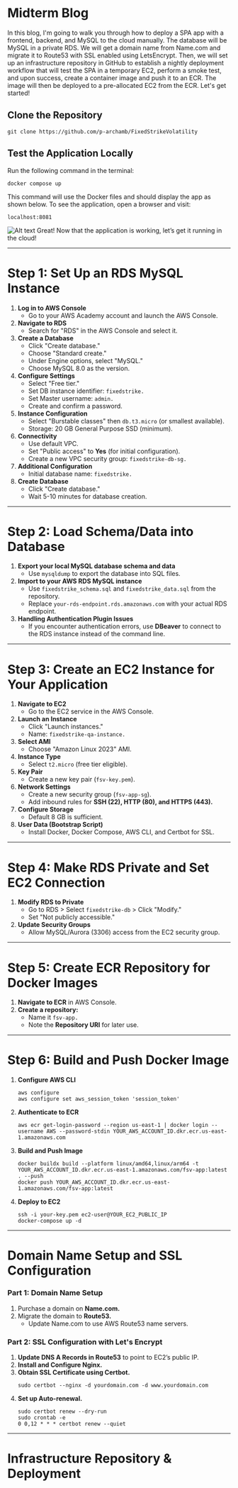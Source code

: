 # Midterm Blog

In this blog, I'm going to walk you through how to deploy a SPA app with a frontend, backend, and MySQL to the cloud manually. The database will be MySQL in a private RDS. We will get a domain name from Name.com and migrate it to Route53 with SSL enabled using LetsEncrypt. Then, we will set up an infrastructure repository in GitHub to establish a nightly deployment workflow that will test the SPA in a temporary EC2, perform a smoke test, and upon success, create a container image and push it to an ECR. The image will then be deployed to a pre-allocated EC2 from the ECR. Let's get started!

## Clone the Repository

```
git clone https://github.com/p-archamb/FixedStrikeVolatility
```

## Test the Application Locally

Run the following command in the terminal:

```
docker compose up
```

This command will use the Docker files and should display the app as shown below. To see the application, open a browser and visit:

```
localhost:8081
```
![Alt text](Picture2.png)
Great! Now that the application is working, let’s get it running in the cloud!

---

# Step 1: Set Up an RDS MySQL Instance

1. **Log in to AWS Console**
   - Go to your AWS Academy account and launch the AWS Console.
2. **Navigate to RDS**
   - Search for "RDS" in the AWS Console and select it.
3. **Create a Database**
   - Click "Create database."
   - Choose "Standard create."
   - Under Engine options, select "MySQL."
   - Choose MySQL 8.0 as the version.
4. **Configure Settings**
   - Select "Free tier."
   - Set DB instance identifier: `fixedstrike.`
   - Set Master username: `admin.`
   - Create and confirm a password.
5. **Instance Configuration**
   - Select "Burstable classes" then `db.t3.micro` (or smallest available).
   - Storage: 20 GB General Purpose SSD (minimum).
6. **Connectivity**
   - Use default VPC.
   - Set "Public access" to **Yes** (for initial configuration).
   - Create a new VPC security group: `fixedstrike-db-sg.`
7. **Additional Configuration**
   - Initial database name: `fixedstrike.`
8. **Create Database**
   - Click "Create database."
   - Wait 5-10 minutes for database creation.

---

# Step 2: Load Schema/Data into Database

1. **Export your local MySQL database schema and data**
   - Use `mysqldump` to export the database into SQL files.
2. **Import to your AWS RDS MySQL instance**
   - Use `fixedstrike_schema.sql` and `fixedstrike_data.sql` from the repository.
   - Replace `your-rds-endpoint.rds.amazonaws.com` with your actual RDS endpoint.
3. **Handling Authentication Plugin Issues**
   - If you encounter authentication errors, use **DBeaver** to connect to the RDS instance instead of the command line.

---

# Step 3: Create an EC2 Instance for Your Application

1. **Navigate to EC2**
   - Go to the EC2 service in the AWS Console.
2. **Launch an Instance**
   - Click "Launch instances."
   - Name: `fixedstrike-qa-instance.`
3. **Select AMI**
   - Choose "Amazon Linux 2023" AMI.
4. **Instance Type**
   - Select `t2.micro` (free tier eligible).
5. **Key Pair**
   - Create a new key pair (`fsv-key.pem`).
6. **Network Settings**
   - Create a new security group (`fsv-app-sg`).
   - Add inbound rules for **SSH (22), HTTP (80), and HTTPS (443).**
7. **Configure Storage**
   - Default 8 GB is sufficient.
8. **User Data (Bootstrap Script)**
   - Install Docker, Docker Compose, AWS CLI, and Certbot for SSL.

---

# Step 4: Make RDS Private and Set EC2 Connection

1. **Modify RDS to Private**
   - Go to RDS > Select `fixedstrike-db` > Click "Modify."
   - Set "Not publicly accessible."
2. **Update Security Groups**
   - Allow MySQL/Aurora (3306) access from the EC2 security group.

---

# Step 5: Create ECR Repository for Docker Images

1. **Navigate to ECR** in AWS Console.
2. **Create a repository:**
   - Name it `fsv-app.`
   - Note the **Repository URI** for later use.

---

# Step 6: Build and Push Docker Image

1. **Configure AWS CLI**
   ```
   aws configure
   aws configure set aws_session_token 'session_token'
   ```
2. **Authenticate to ECR**
   ```
   aws ecr get-login-password --region us-east-1 | docker login --username AWS --password-stdin YOUR_AWS_ACCOUNT_ID.dkr.ecr.us-east-1.amazonaws.com
   ```
3. **Build and Push Image**
   ```
   docker buildx build --platform linux/amd64,linux/arm64 -t YOUR_AWS_ACCOUNT_ID.dkr.ecr.us-east-1.amazonaws.com/fsv-app:latest . --push
   docker push YOUR_AWS_ACCOUNT_ID.dkr.ecr.us-east-1.amazonaws.com/fsv-app:latest
   ```
4. **Deploy to EC2**
   ```
   ssh -i your-key.pem ec2-user@YOUR_EC2_PUBLIC_IP
   docker-compose up -d
   ```

---

# Domain Name Setup and SSL Configuration

### Part 1: Domain Name Setup

1. Purchase a domain on **Name.com.**
2. Migrate the domain to **Route53.**
   - Update Name.com to use AWS Route53 name servers.

### Part 2: SSL Configuration with Let's Encrypt

1. **Update DNS A Records in Route53** to point to EC2’s public IP.
2. **Install and Configure Nginx.**
3. **Obtain SSL Certificate using Certbot.**
   ```
   sudo certbot --nginx -d yourdomain.com -d www.yourdomain.com
   ```
4. **Set up Auto-renewal.**
   ```
   sudo certbot renew --dry-run
   sudo crontab -e
   0 0,12 * * * certbot renew --quiet
   ```

---

# Infrastructure Repository & Deployment